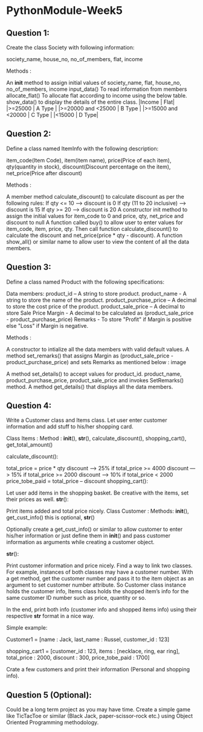 # PythonModule-Week5
## Question 1:
Create the class Society with following information:

society_name, house_no, no_of_members, flat, income

Methods :

An __init__ method to assign initial values of society_name, flat, house_no, no_of_members, income
input_data() To read information from members
allocate_flat() To allocate flat according to income using the below table.
show_data() to display the details of the entire class.
|Income	| Flat|
|>=25000 |	A Type |
|>=20000 and <25000 |	B Type |
|>=15000 and <20000 |	C Type |
|<15000	| D Type|

## Question 2:
Define a class named ItemInfo with the following description:

item_code(Item Code), item(item name), price(Price of each item), qty(quantity in stock), discount(Discount percentage on the item), net_price(Price after discount)

Methods :

A member method calculate_discount() to calculate discount as per the following rules:
If qty <= 10 —> discount is 0
If qty (11 to 20 inclusive) —> discount is 15
If qty >= 20 —> discount is 20
A constructor init method to assign the initial values for item_code to 0 and price, qty, net_price and discount to null
A function called buy() to allow user to enter values for item_code, item, price, qty. Then call function calculate_discount() to calculate the discount and net_price(price * qty - discount).
A function show_all() or similar name to allow user to view the content of all the data members.

## Question 3:
Define a class named Product with the following specifications:

Data members:
product_id – A string to store product.
product_name - A string to store the name of the product.
product_purchase_price – A decimal to store the cost price of the product.
product_sale_price – A decimal to store Sale Price Margin - A decimal to be calculated as (product_sale_price - product_purchase_price)
Remarks - To store "Profit" if Margin is positive else "Loss" if Margin is negative.

Methods :

A constructor to intialize all the data members with valid default values.
A method set_remarks() that assigns Margin as (product_sale_price - product_purchase_price) and sets Remarks as mentioned below :
image

A method set_details() to accept values for product_id. product_name, product_purchase_price, product_sale_price and invokes SetRemarks() method.
A method get_details() that displays all the data members.

## Question 4:
Write a Customer class and Items class. Let user enter customer information and add stuff to his/her shopping card.

Class Items :
Method : __init__(), __str__(), calculate_discount(), shopping_cart(), get_total_amount()

calculate_discount():

total_price = price * qty
discount —> 25% if total_price >= 4000
discount —> 15% if total_price >= 2000
discount —> 10% if total_price < 2000
price_tobe_paid = total_price – discount
shopping_cart():

Let user add items in the shopping basket. Be creative with the items, set their prices as well.
__str__():

Print items added and total price nicely.
Class Customer :
Methods: __init__(), get_cust_info() this is optional, __str__()

Optionally create a get_cust_info() or similar to allow customer to enter his/her information or just define them in __init__() and pass customer information as arguments while creating a customer object.

__str__():

Print customer information and price nicely.
Find a way to link two classes. For example, instances of both classes may have a customer number. With a get method, get the customer number and pass it to the item object as an argument to set customer number attribute. So Customer class instance holds the customer info, Items class holds the shopped item’s info for the same customer ID number such as price, quantity or so.

In the end, print both info (customer info and shopped items info) using their respective __str__ format in a nice way.

Simple example:

Customer1 = [name : Jack, last_name : Russel, customer_id : 123]

shopping_cart1 = [customer_id : 123, items : [necklace, ring, ear ring], total_price : 2000, discount : 300, price_tobe_paid : 1700]

Crate a few customers and print their information (Personal and shopping info).

## Question 5 (Optional):
Could be a long term project as you may have time. Create a simple game like TicTacToe or similar (Black Jack, paper-scissor-rock etc.) using Object Oriented Programming methodology.
